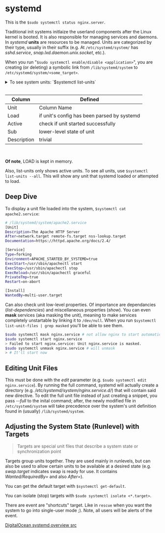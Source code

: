 # systemd

This is the `$sudo systemctl status nginx.server`.

Traditional init systems initlaize the userland components after the Linux kernel is booted. It is also responsible for managing services and daemons. In *systemd* **units** are resources to be managed. Units are categorized by their type, usually in their suffix (e.g. At `/etc/systemd/system/` has *sshd.service*, *snap.lxd.daemon.unix.socket*, etc.).

When you run "`$sudo systemctl enable/disable <application>`", you are creating (or deleting) a symbolic link from `/lib/systemd/system` to `/etc/systemd/system/<some_target>`.

<details>
  <summary>To see system units: `$systemctl list-units`</summary>

```bash
UNIT                               LOAD   ACTIVE SUB     DESCRIPTION
atd.service                        loaded active running ATD daemon
avahi-daemon.service               loaded active running Avahi mDNS/DNS-SD Stack
dbus.service                       loaded active running D-Bus System Message Bus
dcron.service                      loaded active running Periodic Command Scheduler
dkms.service                       loaded active exited  Dynamic Kernel Modules System
getty@tty1.service                 loaded active running Getty on tty1
```
</details>


<br/>

|  Column | Defined|
| ---- | ---- |
|  Unit    | Column Name|
|  Load    | if unit's config has been parsed by systemd|
|  Active    | check if unit started successfully|
|  Sub    | lower-level state of unit|
|  Description | trivial|

<br/>

**Of note**, LOAD is kept in memory. 

Also, list-units only shows active units. To see all units, use `$systemctl list-units --all`. This will show any unit that systemd loaded or attempted to load.

## Deep Dive

To display a unit file loaded into the system, `$systemctl cat apache2.service`:

```bash
# /lib/systemd/system/apache2.service
[Unit]
Description=The Apache HTTP Server
After=network.target remote-fs.target nss-lookup.target
Documentation=https://httpd.apache.org/docs/2.4/

[Service]
Type=forking
Environment=APACHE_STARTED_BY_SYSTEMD=true
ExecStart=/usr/sbin/apachectl start
ExecStop=/usr/sbin/apachectl stop
ExecReload=/usr/sbin/apachectl graceful
PrivateTmp=true
Restart=on-abort

[Install]
WantedBy=multi-user.target
```

Can also check unit low-level properties. Of importance are dependancies (*list-dependencies*) and miscellaneous properties (*show*). You can even **mask** services (aka masking the unit), meaning to make services completely unstartable by linking it to `/dev/null`. When you run `$systemctl list-unit-files | grep masked` you'll be able to see them.

```bash
$sudo systemctl mask nginx.service # not allow nginx to start automatically or manually
$sudo systemctl start nginx.service
> Failed to start nginx.service: Unit nginx.service is masked.
$sudo systemctl unmask nginx.service # will unmask
> # It'll start now
```

## Editing Unit Files

This must be done with the *edit* parameter (e.g. `$sudo systemctl edit nginx.service`). By running the full command, systemd will actually create a directory (e.g. */etc/systemd/system/nginx.service.d/*) that will contain said new directive. To edit the full unit file instead of just creating a snippet, you pass *--full* to the inital command; after, the newly modified file in `/etc/systemd/system` will take precedence over the system's unit definition found in (usually) `/lib/systemd/system`.

## Adjusting the System State (Runlevel) with Targets

> Targets are special unit files that describe a system state or synchronization point

Targets group units together. They are used mainly in runlevels, but can also be used to allow certain units to be available at a desired state (e.g. *swap.target* indicates swap is ready for use. It contains *Wanted/RequiredBy=* and also *After=*).

You can get the default target with `$systemctl get-default`.

You can isolate (stop) targets with `$sudo systemctl isolate <*.target>`.

There are event are "shortcuts" target. Like in `rescue` when you want the system to go into single-user mode ;). Note, all users will be alerts of the event.

[DigitalOcean systemd overview src](https://www.digitalocean.com/community/tutorials/how-to-use-systemctl-to-manage-systemd-services-and-units)
